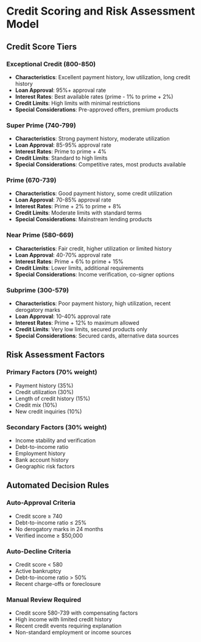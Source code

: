 # Credit Scoring and Risk Assessment Model

## Credit Score Tiers

### Exceptional Credit (800-850)
- **Characteristics**: Excellent payment history, low utilization, long credit history
- **Loan Approval**: 95%+ approval rate
- **Interest Rates**: Best available rates (prime - 1% to prime + 2%)
- **Credit Limits**: High limits with minimal restrictions
- **Special Considerations**: Pre-approved offers, premium products

### Super Prime (740-799)
- **Characteristics**: Strong payment history, moderate utilization
- **Loan Approval**: 85-95% approval rate
- **Interest Rates**: Prime to prime + 4%
- **Credit Limits**: Standard to high limits
- **Special Considerations**: Competitive rates, most products available

### Prime (670-739)
- **Characteristics**: Good payment history, some credit utilization
- **Loan Approval**: 70-85% approval rate
- **Interest Rates**: Prime + 2% to prime + 8%
- **Credit Limits**: Moderate limits with standard terms
- **Special Considerations**: Mainstream lending products

### Near Prime (580-669)
- **Characteristics**: Fair credit, higher utilization or limited history
- **Loan Approval**: 40-70% approval rate
- **Interest Rates**: Prime + 6% to prime + 15%
- **Credit Limits**: Lower limits, additional requirements
- **Special Considerations**: Income verification, co-signer options

### Subprime (300-579)
- **Characteristics**: Poor payment history, high utilization, recent derogatory marks
- **Loan Approval**: 10-40% approval rate
- **Interest Rates**: Prime + 12% to maximum allowed
- **Credit Limits**: Very low limits, secured products only
- **Special Considerations**: Secured cards, alternative data sources

## Risk Assessment Factors

### Primary Factors (70% weight)
- Payment history (35%)
- Credit utilization (30%)
- Length of credit history (15%)
- Credit mix (10%)
- New credit inquiries (10%)

### Secondary Factors (30% weight)
- Income stability and verification
- Debt-to-income ratio
- Employment history
- Bank account history
- Geographic risk factors

## Automated Decision Rules

### Auto-Approval Criteria
- Credit score ≥ 740
- Debt-to-income ratio ≤ 25%
- No derogatory marks in 24 months
- Verified income ≥ $50,000

### Auto-Decline Criteria
- Credit score < 580
- Active bankruptcy
- Debt-to-income ratio > 50%
- Recent charge-offs or foreclosure

### Manual Review Required
- Credit score 580-739 with compensating factors
- High income with limited credit history
- Recent credit events requiring explanation
- Non-standard employment or income sources
